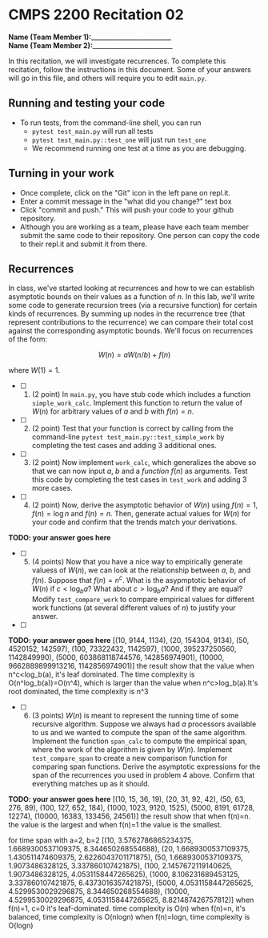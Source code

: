# CMPS 2200  Recitation 02

**Name (Team Member 1):**_________________________  
**Name (Team Member 2):**_________________________

In this recitation, we will investigate recurrences. 
To complete this recitation, follow the instructions in this document. Some of your answers will go in this file, and others will require you to edit `main.py`.



## Running and testing your code
- To run tests, from the command-line shell, you can run
  + `pytest test_main.py` will run all tests
  + `pytest test_main.py::test_one` will just run `test_one`
  + We recommend running one test at a time as you are debugging.

## Turning in your work

- Once complete, click on the "Git" icon in the left pane on repl.it.
- Enter a commit message in the "what did you change?" text box
- Click "commit and push." This will push your code to your github repository.
- Although you are working as a team, please have each team member submit the same code to their repository. One person can copy the code to their repl.it and submit it from there.

## Recurrences

In class, we've started looking at recurrences and how to we can establish asymptotic bounds on their values as a function of $n$. In this lab, we'll write some code to generate recursion trees (via a recursive function) for certain kinds of recurrences. By summing up nodes in the recurrence tree (that represent contributions to the recurrence) we can compare their total cost against the corresponding asymptotic bounds. We'll focus on  recurrences of the form:

$$ W(n) = aW(n/b) + f(n) $$

where $W(1) = 1$.

- [ ] 1. (2 point) In `main.py`, you have stub code which includes a function `simple_work_calc`. Implement this function to return the value of $W(n)$ for arbitrary values of $a$ and $b$ with $f(n)=n$.

- [ ] 2. (2 point) Test that your function is correct by calling from the command-line `pytest test_main.py::test_simple_work` by completing the test cases and adding 3 additional ones.

- [ ] 3. (2 point) Now implement `work_calc`, which generalizes the above so that we can now input $a$, $b$ and a *function* $f(n)$ as arguments. Test this code by completing the test cases in `test_work` and adding 3 more cases.

- [ ] 4. (2 point) Now, derive the asymptotic behavior of $W(n)$ using $f(n) = 1$, $f(n) = \log n$ and $f(n) = n$. Then, generate actual values for $W(n)$ for your code and confirm that the trends match your derivations.

**TODO: your answer goes here**

- [ ] 5. (4 points) Now that you have a nice way to empirically generate valuess of $W(n)$, we can look at the relationship between $a$, $b$, and $f(n)$. Suppose that $f(n) = n^c$. What is the asypmptotic behavior of $W(n)$ if $c < \log_b a$? What about $c > \log_b a$? And if they are equal? Modify `test_compare_work` to compare empirical values for different work functions (at several different values of $n$) to justify your answer.
- [ ]  

**TODO: your answer goes here**
[(10, 9144, 1134), (20, 154304, 9134), (50, 4520152, 142597), (100, 73322432, 1142597), (1000, 395237250560, 1142849990), (5000, 603868118744576, 142856974901), (10000, 9662889899913216, 1142856974901)]
the result show that the value when n^c<log_b(a), it's leaf dominated. The time complexity is O(n^log_b(a))=O(n^4), which is larger than the value when n^c>log_b(a).It's root dominated, the time complexity is n^3

- [ ] 6. (3 points) $W(n)$ is meant to represent the running time of some recursive algorithm. Suppose we always had $a$ processors available to us and we wanted to compute the span of the same algorithm. Implement the function `span_calc` to compute the empirical span, where the work of the algorithm is given by $W(n)$. Implement `test_compare_span` to create a new comparison function for comparing span functions. Derive the asymptotic expressions for the span of the recurrences you used in problem 4 above. Confirm that everything matches up as it should. 

**TODO: your answer goes here**
[(10, 15, 36, 19), (20, 31, 92, 42), (50, 63, 276, 89), (100, 127, 652, 184), (1000, 1023, 9120, 1525), (5000, 8191, 61728, 12274), (10000, 16383, 133456, 24561)]
the result show that when f(n)=n. the value is the largest and when f(n)=1 the value is the smallest.

for time span with a=2, b=2 [(10, 3.5762786865234375, 1.6689300537109375, 8.344650268554688), (20, 1.6689300537109375, 1.430511474609375, 2.6226043701171875), (50, 1.6689300537109375, 1.9073486328125, 3.337860107421875), (100, 2.1457672119140625, 1.9073486328125, 4.0531158447265625), (1000, 8.106231689453125, 3.337860107421875, 6.4373016357421875), (5000, 4.0531158447265625, 4.5299530029296875, 8.344650268554688), (10000, 4.5299530029296875, 4.0531158447265625, 8.821487426757812)]
when f(n)=1, c=0 it's leaf-dominated. time complexity is O(n)
when f(n)=n, it's balanced, time complexity is O(nlogn)
when f(n)=logn, time complexity is O(logn)


